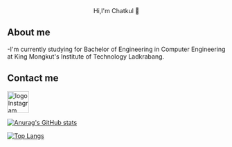 <div align= 'center' font-size: '40px'>
Hi,I'm Chatkul 🤣
</div>

## About me
-I'm currently studying for Bachelor of Engineering in Computer Engineering at King Mongkut's Institute of Technology Ladkrabang.

## Contact me
[<img src="https://www.transparentpng.com/thumb/logo-instagram/kuQpOb-logo-instagram-images.png" alt="logo Instagram Images @transparentpng.com" width='50px'/>][IG]

[![Anurag's GitHub stats](https://github-readme-stats.vercel.app/api?username=MisterCellar)](https://github.com/anuraghazra/github-readme-stats)


[![Top Langs](https://github-readme-stats.vercel.app/api/top-langs/?username=anuraghazra)](https://github.com/anuraghazra/github-readme-stats)


<!--
**MisterCellar/MisterCellar** is a ✨ _special_ ✨ repository because its `README.md` (this file) appears on your GitHub profile.

Here are some ideas to get you started:

- 🔭 I’m currently working on ...
- 🌱 I’m currently learning ...
- 👯 I’m looking to collaborate on ...
- 🤔 I’m looking for help with ...
- 💬 Ask me about ...
- 📫 How to reach me: ...
- 😄 Pronouns: ...
- ⚡ Fun fact: ...
-->
[IG]: https://www.instagram.com/bchatkul/?hl=en
